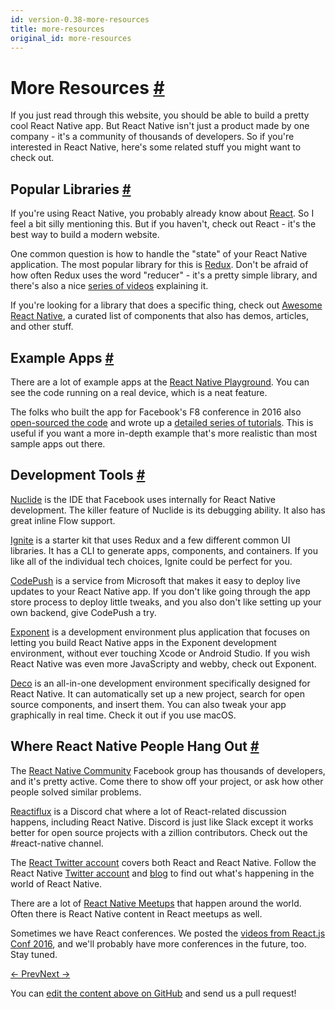```yaml
---
id: version-0.38-more-resources
title: more-resources
original_id: more-resources
---
```

<a id="content"></a><h1><a class="anchor" name="more-resources"></a>More Resources <a class="hash-link" href="docs/more-resources.html#more-resources">#</a></h1><div><p>If you just read through this website, you should be able to build a pretty cool React Native app. But React Native isn't just a product made by one company - it's a community of thousands of developers. So if you're interested in React Native, here's some related stuff you might want to check out.</p><h2><a class="anchor" name="popular-libraries"></a>Popular Libraries <a class="hash-link" href="docs/more-resources.html#popular-libraries">#</a></h2><p>If you're using React Native, you probably already know about <a href="https://facebook.github.io/react/" target="_blank">React</a>. So I feel a bit silly mentioning this. But if you haven't, check out React - it's the best way to build a modern website.</p><p>One common question is how to handle the "state" of your React Native application. The most popular library for this is <a href="http://redux.js.org/" target="_blank">Redux</a>. Don't be afraid of how often Redux uses the word "reducer" - it's a pretty simple library, and there's also a nice <a href="https://egghead.io/courses/getting-started-with-redux" target="_blank">series of videos</a> explaining it.</p><p>If you're looking for a library that does a specific thing, check out <a href="https://github.com/jondot/awesome-react-native" target="_blank">Awesome React Native</a>, a curated list of components that also has demos, articles, and other stuff.</p><h2><a class="anchor" name="example-apps"></a>Example Apps <a class="hash-link" href="docs/more-resources.html#example-apps">#</a></h2><p>There are a lot of example apps at the <a href="https://rnplay.org/apps/picks" target="_blank">React Native Playground</a>. You can see the code running on a real device, which is a neat feature.</p><p>The folks who built the app for Facebook's F8 conference in 2016 also <a href="https://github.com/fbsamples/f8app" target="_blank">open-sourced the code</a> and wrote up a <a href="http://makeitopen.com/tutorials/building-the-f8-app/planning/" target="_blank">detailed series of tutorials</a>. This is useful if you want a more in-depth example that's more realistic than most sample apps out there.</p><h2><a class="anchor" name="development-tools"></a>Development Tools <a class="hash-link" href="docs/more-resources.html#development-tools">#</a></h2><p><a href="https://nuclide.io/" target="_blank">Nuclide</a> is the IDE that Facebook uses internally for React Native development. The killer feature of Nuclide is its debugging ability. It also has great inline Flow support.</p><p><a href="https://github.com/infinitered/ignite" target="_blank">Ignite</a> is a starter kit that uses Redux and a few different common UI libraries. It has a CLI to generate apps, components, and containers. If you like all of the individual tech choices, Ignite could be perfect for you.</p><p><a href="https://microsoft.github.io/code-push/" target="_blank">CodePush</a> is a service from Microsoft that makes it easy to deploy live updates to your React Native app. If you don't like going through the app store process to deploy little tweaks, and you also don't like setting up your own backend, give CodePush a try.</p><p><a href="http://docs.getexponent.com/versions/v6.0.0/index.html" target="_blank">Exponent</a> is a development environment plus application that focuses on letting you build React Native apps in the Exponent development environment, without ever touching Xcode or Android Studio. If you wish React Native was even more JavaScripty and webby, check out Exponent.</p><p><a href="https://www.decosoftware.com/" target="_blank">Deco</a> is an all-in-one development environment specifically designed for React Native. It can automatically set up a new project, search for open source components, and insert them. You can also tweak your app graphically in real time. Check it out if you use macOS.</p><h2><a class="anchor" name="where-react-native-people-hang-out"></a>Where React Native People Hang Out <a class="hash-link" href="docs/more-resources.html#where-react-native-people-hang-out">#</a></h2><p>The <a href="https://www.facebook.com/groups/react.native.community" target="_blank">React Native Community</a> Facebook group has thousands of developers, and it's pretty active. Come there to show off your project, or ask how other people solved similar problems.</p><p><a href="https://discord.gg/0ZcbPKXt5bZjGY5n" target="_blank">Reactiflux</a> is a Discord chat where a lot of React-related discussion happens, including React Native. Discord is just like Slack except it works better for open source projects with a zillion contributors. Check out the #react-native channel.</p><p>The <a href="https://twitter.com/reactjs" target="_blank">React Twitter account</a> covers both React and React Native. Follow the React Native <a href="https://twitter.com/reactnative" target="_blank">Twitter account</a> and <a href="/react-native/blog/" target="">blog</a> to find out what's happening in the world of React Native.</p><p>There are a lot of <a href="http://www.meetup.com/topics/react-native/" target="_blank">React Native Meetups</a> that happen around the world. Often there is React Native content in React meetups as well.</p><p>Sometimes we have React conferences. We posted the <a href="https://www.youtube.com/playlist?list=PLb0IAmt7-GS0M8Q95RIc2lOM6nc77q1IY" target="_blank">videos from React.js Conf 2016</a>, and we'll probably have more conferences in the future, too. Stay tuned.</p></div><div class="docs-prevnext"><a class="docs-prev" href="docs/using-navigators.html#content">← Prev</a><a class="docs-next" href="docs/integration-with-existing-apps.html#content">Next →</a></div><p class="edit-page-block">You can <a target="_blank" href="https://github.com/facebook/react-native/blob/master/docs/MoreResources.md">edit the content above on GitHub</a> and send us a pull request!</p>